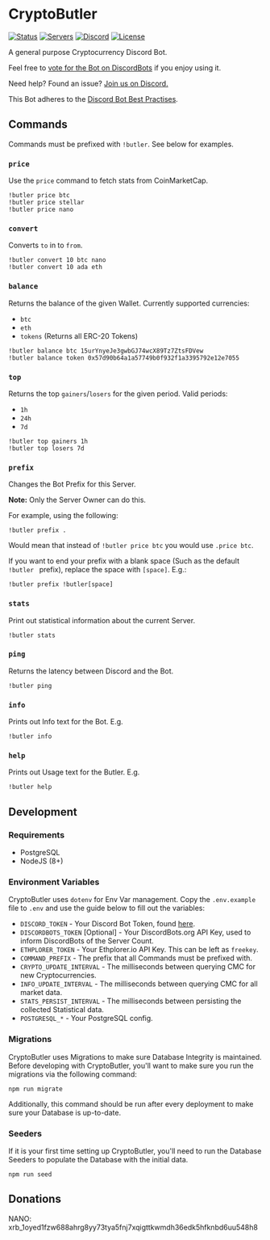 # CryptoButler

[![Status](https://discordbots.org/api/widget/status/395189067719114752.svg?noavatar=true)](https://discordbots.org/bot/395189067719114752)
[![Servers](https://discordbots.org/api/widget/servers/395189067719114752.svg?noavatar=true)](https://discordbots.org/bot/395189067719114752)
[![Discord](https://img.shields.io/discord/451786133156790275.svg?style=flat-square)](https://discord.gg/2VBKbEH)
[![License](https://img.shields.io/github/license/oyed/cryptobutler.svg?style=flat-square)](https://github.com/oyed/cryptobutler/blob/master/LICENSE)

A general purpose Cryptocurrency Discord Bot.

Feel free to [vote for the Bot on DiscordBots](https://discordbots.org/bot/395189067719114752/vote) if you enjoy using it.

Need help? Found an issue? [Join us on Discord.](https://discord.gg/2VBKbEH)

This Bot adheres to the [Discord Bot Best Practises](https://github.com/meew0/discord-bot-best-practices).

## Commands

Commands must be prefixed with `!butler`. See below for examples.

### `price`

Use the `price` command to fetch stats from CoinMarketCap.

```
!butler price btc
!butler price stellar
!butler price nano
```

### `convert`

Converts `to` in to `from`.

```
!butler convert 10 btc nano
!butler convert 10 ada eth
```

### `balance`

Returns the balance of the given Wallet. Currently supported currencies:

- `btc`
- `eth`
- `tokens` (Returns all ERC-20 Tokens)

```
!butler balance btc 15urYnyeJe3gwbGJ74wcX89Tz7ZtsFDVew
!butler balance token 0x57d90b64a1a57749b0f932f1a3395792e12e7055
```

### `top`

Returns the top `gainers`/`losers` for the given period. Valid periods:

- `1h`
- `24h`
- `7d`

```
!butler top gainers 1h
!butler top losers 7d
```

### `prefix`

Changes the Bot Prefix for this Server.

**Note:** Only the Server Owner can do this.

For example, using the following:

```
!butler prefix .
```

Would mean that instead of `!butler price btc` you would use `.price btc`.

If you want to end your prefix with a blank space (Such as the default `!butler ` prefix), replace the space with `[space]`. E.g.:

```
!butler prefix !butler[space]
```

### `stats`

Print out statistical information about the current Server.

```
!butler stats
```

### `ping`

Returns the latency between Discord and the Bot.

```
!butler ping
```

### `info`

Prints out Info text for the Bot. E.g.

```
!butler info
```

### `help`

Prints out Usage text for the Butler. E.g.

```
!butler help
```

## Development

### Requirements

- PostgreSQL
- NodeJS (8+)

### Environment Variables

CryptoButler uses `dotenv` for Env Var management. Copy the `.env.example` file to `.env` and use the guide below to fill out the variables:

- `DISCORD_TOKEN` - Your Discord Bot Token, found [here](https://discordapp.com/developers/applications/me).
- `DISCORDBOTS_TOKEN` [Optional] - Your DiscordBots.org API Key, used to inform DiscordBots of the Server Count.
- `ETHPLORER_TOKEN` - Your Ethplorer.io API Key. This can be left as `freekey`.
- `COMMAND_PREFIX` - The prefix that all Commands must be prefixed with.
- `CRYPTO_UPDATE_INTERVAL` - The milliseconds between querying CMC for new Cryptocurrencies.
- `INFO_UPDATE_INTERVAL` - The milliseconds between querying CMC for all market data.
- `STATS_PERSIST_INTERVAL` - The milliseconds between persisting the collected Statistical data.
- `POSTGRESQL_*` - Your PostgreSQL config.

### Migrations

CryptoButler uses Migrations to make sure Database Integrity is maintained. Before developing with CryptoButler, you'll want to make sure you run the migrations via the following command:

```
npm run migrate
```

Additionally, this command should be run after every deployment to make sure your Database is up-to-date.

### Seeders

If it is your first time setting up CryptoButler, you'll need to run the Database Seeders to populate the Database with the initial data.

```
npm run seed
```

## Donations

NANO: xrb_1oyed1fzw688ahrg8yy73tya5fnj7xqigttkwmdh36edk5hfknbd6uu548h8
